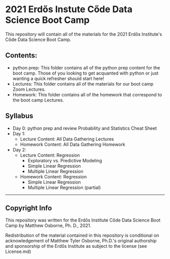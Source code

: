 # 2021 Erd&#337;s Instute C&#337;de Data Science Boot Camp

This repository will contain all of the materials for the 2021 Erd&#337;s Institute's
C&#337;de Data Science Boot Camp.

## Contents:
- python prep: This folder contains all of the python prep content for the boot camp. Those of you looking to get acquanted with python or just wanting a quick refresher should start here!
- Lectures: This folder contains all of the materials for our boot camp Zoom Lectures.
- Homework: This folder contains all of the homework that correspond to the boot camp Lectures.

## Syllabus
- Day 0: python prep and review Probability and Statistics Cheat Sheet
- Day 1: 
	- Lecture Content: All Data Gathering Lectures
	- Homework Content: All Data Gathering Homework
- Day 2:
    - Lecture Content: Regression
        - Exploratory vs. Predictive Modeling
        - Simple Linear Regression
        - Multiple Linear Regression
    - Homework Content: Regression
        - Simple Linear Regression
        - Multiple Linear Regression (partial)


-----------------------------------------------------------
## Copyright Info

This repository was written for the Erd&#337;s Institute C&#337;de Data Science Boot Camp by Matthew Osborne, Ph. D., 2021.

Redistribution of the material contained in this repository is conditional on acknowledgement of Matthew Tyler Osborne, Ph.D.'s original authorship and sponsorship of the Erdős Institute as subject to the license (see License.md)